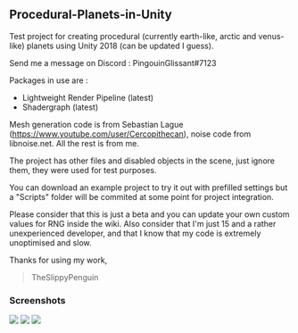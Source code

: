 

## Procedural-Planets-in-Unity
Test project for creating procedural (currently earth-like, arctic and venus-like) planets using Unity 2018 (can be updated I guess). 

Send me a message on Discord : PingouinGlissant#7123

Packages in use are :
- Lightweight Render Pipeline (latest)
- Shadergraph (latest)

Mesh generation code is from Sebastian Lague (https://www.youtube.com/user/Cercopithecan),
noise code from libnoise.net.
All the rest is from me.

The project has other files and disabled objects in the scene, just ignore them, they were used for test purposes. 

You can download an example project to try it out with prefilled settings but a "Scripts" folder will be commited at some point for project integration.

Please consider that this is just a beta and you can update your own custom values for RNG inside the wiki.
Also consider that I'm just 15 and a rather unexperienced developer, and that I know that my code is 
extremely unoptimised and slow.

Thanks for using my work,
>TheSlippyPenguin

### Screenshots
![](https://i.imgur.com/HLA0Pxt.jpg)
![](https://i.imgur.com/Tqf3xIa.png)
![](https://i.imgur.com/6YfivX3.jpg)

